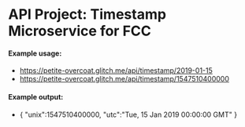 
# API Project: Timestamp Microservice for FCC

#### Example usage:
* https://petite-overcoat.glitch.me/api/timestamp/2019-01-15
* https://petite-overcoat.glitch.me/api/timestamp/1547510400000

#### Example output:
* { "unix":1547510400000, "utc":"Tue, 15 Jan 2019 00:00:00 GMT" }

